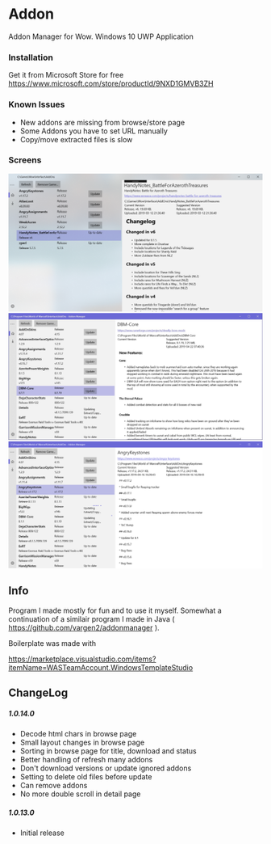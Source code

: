 # Addon

Addon Manager for Wow. Windows 10 UWP Application

### Installation

Get it from Microsoft Store for free
https://www.microsoft.com/store/productId/9NXD1GMVB3ZH

### Known Issues

- New addons are missing from browse/store page
- Some Addons you have to set URL manually
- Copy/move extracted files is slow

### Screens

![Alt text](img/img3.png?raw=true "A user's addons in a game installation")
![Alt text](img/img1.png?raw=true "A user's addons in a game installation")
![Alt text](img/img2.png?raw=true "A user's addons in a game installation")

## Info

Program I made mostly for fun and to use it myself. Somewhat a continuation
of a similair program I made in Java ( https://github.com/vargen2/addonmanager ).

Boilerplate was made with

https://marketplace.visualstudio.com/items?itemName=WASTeamAccount.WindowsTemplateStudio

## ChangeLog

##### 1.0.14.0

- Decode html chars in browse page
- Small layout changes in browse page
- Sorting in browse page for title, download and status
- Better handling of refresh many addons
- Don't download versions or update ignored addons
- Setting to delete old files before update
- Can remove addons
- No more double scroll in detail page

##### 1.0.13.0

- Initial release
